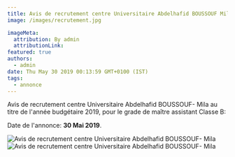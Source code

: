 ```yaml
---
title: Avis de recrutement centre Universitaire Abdelhafid BOUSSOUF Mila
image: /images/recrutement.jpg

imageMeta:
  attribution: By admin
  attributionLink:
featured: true
authors:
  - admin
date: Thu May 30 2019 00:13:59 GMT+0100 (IST)
tags:
  - annonce
---
```


Avis de recrutement centre Universitaire Abdelhafid BOUSSOUF- Mila au titre de l'année budgétaire 2019, pour le grade de maître assistant Classe B:

Date de l'annonce: **30 Mai 2019**.

![Avis de recrutement centre Universitaire Abdelhafid BOUSSOUF- Mila](/images/avis_de_recrutement_centre_universitaire_mila.jpg)
![Avis de recrutement centre Universitaire Abdelhafid BOUSSOUF- Mila](/images/avis_de_recrutement_centre_universitaire_mila_2.jpg)
